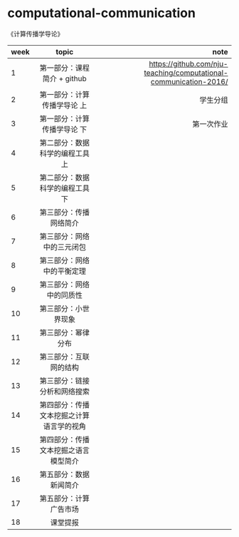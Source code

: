 # computational-communication
《计算传播学导论》

| week          | topic         | note  |
| ------------- |:-------------:| -----:|
|1             | 第一部分：课程简介  + github	    |  https://github.com/nju-teaching/computational-communication-2016/      |
|2              | 第一部分：计算传播学导论 上             |  学生分组    |
|3              | 第一部分：计算传播学导论 下	        |  第一次作业        |
|4             | 第二部分：数据科学的编程工具   上            |       |
|5              | 第二部分：数据科学的编程工具   下            |       |
|6              | 第三部分：传播网络简介     |  |
|7            | 第三部分：网络中的三元闭包|     |
|8              | 第三部分：网络中的平衡定理 |       |
|9              | 第三部分：网络中的同质性	         |      |
|10             | 第三部分：小世界现象              |        |
|11             | 第三部分：幂律分布    |       |
|12             | 第三部分：互联网的结构       |       |
|13             | 第三部分：链接分析和网络搜索      |       |
|14             | 第四部分：传播文本挖掘之计算语言学的视角	                 |     |
|15             | 第四部分：传播文本挖掘之语言模型简介	     |                    |
|16             | 第五部分：数据新闻简介       |       |
|17             | 第五部分：计算广告市场             |        |
|18             | 课堂提报	              |       |

